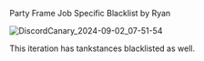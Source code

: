 Party Frame Job Specific Blacklist by Ryan

![DiscordCanary_2024-09-02_07-51-54](https://github.com/user-attachments/assets/4bfbf272-e1d7-4498-8f8b-b90b2f92ece0)

This iteration has tankstances blacklisted as well.
